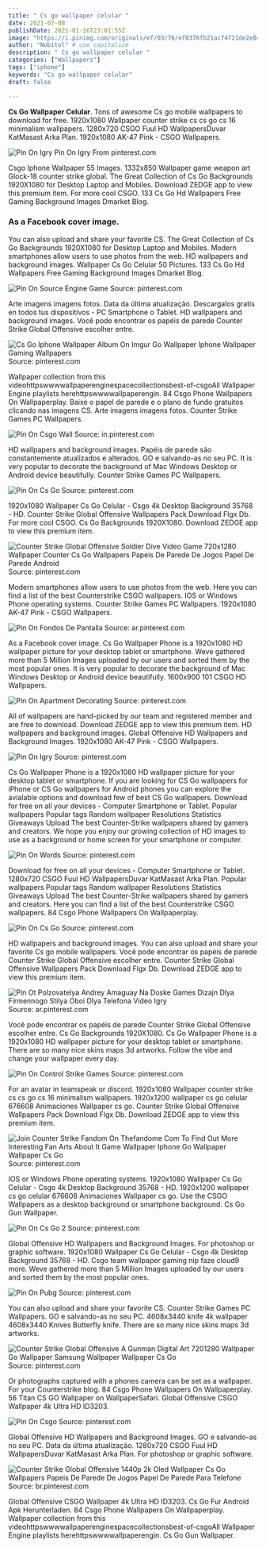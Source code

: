 ```yaml
---
title: " Cs go wallpaper celular "
date: 2021-07-08
publishDate: 2021-01-16T23:01:55Z
image: "https://i.pinimg.com/originals/ef/03/76/ef0376fb21acf4721de2e8420a881047.png"
author: "Nubitol" # use capitalize
description: " Cs go wallpaper celular "
categories: ["Wallpapers"]
tags: ["iphone"]
keywords: "Cs go wallpaper celular"
draft: false

---
```



**Cs Go Wallpaper Celular**. Tons of awesome Cs go mobile wallpapers to download for free. 1920x1080 Wallpaper counter strike cs cs go cs 16 minimalism wallpapers. 1280x720 CSGO Fuul HD WallpapersDuvar KatMasast Arka Plan. 1920x1080 AK-47 Pink - CSGO Wallpapers.

![Pin On Igry](https://i.pinimg.com/736x/a2/59/65/a259658d6a5ed03d2a6286485a33802b.jpg "Pin On Igry")
Pin On Igry From pinterest.com


Csgo Iphone Wallpaper 55 Images. 1332x850 Wallpaper game weapon art Glock-18 counter strike global. The Great Collection of Cs Go Backgrounds 1920X1080 for Desktop Laptop and Mobiles. Download ZEDGE app to view this premium item. For more cool CSGO. 133 Cs Go Hd Wallpapers Free Gaming Background Images Dmarket Blog.

### As a Facebook cover image.

You can also upload and share your favorite CS. The Great Collection of Cs Go Backgrounds 1920X1080 for Desktop Laptop and Mobiles. Modern smartphones allow users to use photos from the web. HD wallpapers and background images. Wallpaper Cs Go Celular 50 Pictures. 133 Cs Go Hd Wallpapers Free Gaming Background Images Dmarket Blog.


![Pin On Source Engine Game](https://i.pinimg.com/originals/6f/68/12/6f68126009bda17ef00096b969cc1b0b.jpg "Pin On Source Engine Game")
Source: pinterest.com

Arte imagens imagens fotos. Data da última atualização. Descargalos gratis en todos tus dispositivos - PC Smartphone o Tablet. HD wallpapers and background images. Você pode encontrar os papéis de parede Counter Strike Global Offensive escolher entre.

![Cs Go Iphone Wallpaper Album On Imgur Go Wallpaper Iphone Wallpaper Gaming Wallpapers](https://i.pinimg.com/originals/89/33/76/893376a1d260b0f56b0ed8ef0630d708.png "Cs Go Iphone Wallpaper Album On Imgur Go Wallpaper Iphone Wallpaper Gaming Wallpapers")
Source: pinterest.com

Wallpaper collection from this videohttpswwwwallpaperenginespacecollectionsbest-of-csgoAll Wallpaper Engine playlists herehttpswwwwallpaperengin. 84 Csgo Phone Wallpapers On Wallpaperplay. Baixe o papel de parede e o plano de fundo gratuitos clicando nas imagens CS. Arte imagens imagens fotos. Counter Strike Games PC Wallpapers.

![Pin On Csgo Wall](https://i.pinimg.com/originals/74/62/f4/7462f4395adc7b5ef1fed40952d81de9.png "Pin On Csgo Wall")
Source: in.pinterest.com

HD wallpapers and background images. Papéis de parede são constantemente atualizados e alterados. GO e salvando-as no seu PC. It is very popular to decorate the background of Mac Windows Desktop or Android device beautifully. Counter Strike Games PC Wallpapers.

![Pin On Cs Go](https://i.pinimg.com/736x/bf/1c/0e/bf1c0ee3c437dd3b5192adfe482b7767.jpg "Pin On Cs Go")
Source: pinterest.com

1920x1080 Wallpaper Cs Go Celular - Csgo 4k Desktop Background 35768 - HD. Counter Strike Global Offensive Wallpapers Pack Download Flgx Db. For more cool CSGO. Cs Go Backgrounds 1920X1080. Download ZEDGE app to view this premium item.

![Counter Strike Global Offensive Soldier Dive Video Game 720x1280 Wallpaper Counter Cs Go Wallpapers Papeis De Parede De Jogos Papel De Parede Android](https://i.pinimg.com/736x/65/6a/c2/656ac2656512b4c98b82d727a5f19e40.jpg "Counter Strike Global Offensive Soldier Dive Video Game 720x1280 Wallpaper Counter Cs Go Wallpapers Papeis De Parede De Jogos Papel De Parede Android")
Source: pinterest.com

Modern smartphones allow users to use photos from the web. Here you can find a list of the best Counterstrike CSGO wallpapers. IOS or Windows Phone operating systems. Counter Strike Games PC Wallpapers. 1920x1080 AK-47 Pink - CSGO Wallpapers.

![Pin On Fondos De Pantalla](https://i.pinimg.com/originals/80/dd/ec/80ddec4aaecdb422476e7e8e54b96369.jpg "Pin On Fondos De Pantalla")
Source: ar.pinterest.com

As a Facebook cover image. Cs Go Wallpaper Phone is a 1920x1080 HD wallpaper picture for your desktop tablet or smartphone. Weve gathered more than 5 Million Images uploaded by our users and sorted them by the most popular ones. It is very popular to decorate the background of Mac Windows Desktop or Android device beautifully. 1600x900 101 CSGO HD Wallpapers.

![Pin On Apartment Decorating](https://i.pinimg.com/originals/58/7a/38/587a3838151f4bb89b4f28f42874898f.jpg "Pin On Apartment Decorating")
Source: pinterest.com

All of wallpapers are hand-picked by our team and registered member and are free to download. Download ZEDGE app to view this premium item. HD wallpapers and background images. Global Offensive HD Wallpapers and Background Images. 1920x1080 AK-47 Pink - CSGO Wallpapers.

![Pin On Igry](https://i.pinimg.com/736x/a2/59/65/a259658d6a5ed03d2a6286485a33802b.jpg "Pin On Igry")
Source: pinterest.com

Cs Go Wallpaper Phone is a 1920x1080 HD wallpaper picture for your desktop tablet or smartphone. If you are looking for CS Go wallpapers for iPhone or CS Go wallpapers for Android phones you can explore the avialable options and download few of best CS Go wallpapers. Download for free on all your devices - Computer Smartphone or Tablet. Popular wallpapers Popular tags Random wallpaper Resolutions Statistics Giveaways Upload The best Counter-Strike wallpapers shared by gamers and creators. We hope you enjoy our growing collection of HD images to use as a background or home screen for your smartphone or computer.

![Pin On Words](https://i.pinimg.com/736x/16/d3/96/16d396ef180fe3a09a66a56a82ad10c8.jpg "Pin On Words")
Source: pinterest.com

Download for free on all your devices - Computer Smartphone or Tablet. 1280x720 CSGO Fuul HD WallpapersDuvar KatMasast Arka Plan. Popular wallpapers Popular tags Random wallpaper Resolutions Statistics Giveaways Upload The best Counter-Strike wallpapers shared by gamers and creators. Here you can find a list of the best Counterstrike CSGO wallpapers. 84 Csgo Phone Wallpapers On Wallpaperplay.

![Pin On Cs Go](https://i.pinimg.com/564x/15/16/e0/1516e07f4955843438c50bce9229c825.jpg "Pin On Cs Go")
Source: pinterest.com

HD wallpapers and background images. You can also upload and share your favorite Cs go mobile wallpapers. Você pode encontrar os papéis de parede Counter Strike Global Offensive escolher entre. Counter Strike Global Offensive Wallpapers Pack Download Flgx Db. Download ZEDGE app to view this premium item.

![Pin Ot Polzovatelya Andrey Amaguay Na Doske Games Dizajn Dlya Firmennogo Stilya Oboi Dlya Telefona Video Igry](https://i.pinimg.com/originals/78/09/b4/7809b4aebc58a456133689a89007cf13.jpg "Pin Ot Polzovatelya Andrey Amaguay Na Doske Games Dizajn Dlya Firmennogo Stilya Oboi Dlya Telefona Video Igry")
Source: ar.pinterest.com

Você pode encontrar os papéis de parede Counter Strike Global Offensive escolher entre. Cs Go Backgrounds 1920X1080. Cs Go Wallpaper Phone is a 1920x1080 HD wallpaper picture for your desktop tablet or smartphone. There are so many nice skins maps 3d artworks. Follow the vibe and change your wallpaper every day.

![Pin On Control Strike Games](https://i.pinimg.com/236x/48/a4/a7/48a4a7df9c7ffc615260ed84671feeb0.jpg "Pin On Control Strike Games")
Source: pinterest.com

For an avatar in teamspeak or discord. 1920x1080 Wallpaper counter strike cs cs go cs 16 minimalism wallpapers. 1920x1200 wallpaper cs go celular 676608 Animaciones Wallpaper cs go. Counter Strike Global Offensive Wallpapers Pack Download Flgx Db. Download ZEDGE app to view this premium item.

![Join Counter Strike Fandom On Thefandome Com To Find Out More Interesting Fan Arts About It Game Wallpaper Iphone Go Wallpaper Wallpaper Cs Go](https://i.pinimg.com/originals/7e/a0/df/7ea0df93007aaa00ef82e6d22f32ee9b.jpg "Join Counter Strike Fandom On Thefandome Com To Find Out More Interesting Fan Arts About It Game Wallpaper Iphone Go Wallpaper Wallpaper Cs Go")
Source: pinterest.com

IOS or Windows Phone operating systems. 1920x1080 Wallpaper Cs Go Celular - Csgo 4k Desktop Background 35768 - HD. 1920x1200 wallpaper cs go celular 676608 Animaciones Wallpaper cs go. Use the CSGO Wallpapers as a desktop background or smartphone background. Cs Go Gun Wallpaper.

![Pin On Cs Go 2](https://i.pinimg.com/564x/c5/76/15/c57615a9748055fdfd7a2a5bc84d8a58.jpg "Pin On Cs Go 2")
Source: pinterest.com

Global Offensive HD Wallpapers and Background Images. For photoshop or graphic software. 1920x1080 Wallpaper Cs Go Celular - Csgo 4k Desktop Background 35768 - HD. Csgo team wallpaper gaming nip faze cloud9 more. Weve gathered more than 5 Million Images uploaded by our users and sorted them by the most popular ones.

![Pin On Pubg](https://i.pinimg.com/originals/9a/2d/69/9a2d6938400434845400971ee8eb2f1b.jpg "Pin On Pubg")
Source: pinterest.com

You can also upload and share your favorite CS. Counter Strike Games PC Wallpapers. GO e salvando-as no seu PC. 4608x3440 knife 4k wallpaper 4608x3440 Knives Butterfly knife. There are so many nice skins maps 3d artworks.

![Counter Strike Global Offensive A Gunman Digital Art 7201280 Wallpaper Go Wallpaper Samsung Wallpaper Wallpaper Cs Go](https://i.pinimg.com/736x/90/d7/66/90d766b46f18dcb7a2279e866b0a294c.jpg "Counter Strike Global Offensive A Gunman Digital Art 7201280 Wallpaper Go Wallpaper Samsung Wallpaper Wallpaper Cs Go")
Source: pinterest.com

Or photographs captured with a phones camera can be set as a wallpaper. For your Counterstrike blog. 84 Csgo Phone Wallpapers On Wallpaperplay. 56 Titan CS GO Wallpaper on WallpaperSafari. Global Offensive CSGO Wallpaper 4k Ultra HD ID3203.

![Pin On Csgo](https://i.pinimg.com/736x/3d/01/ed/3d01ed1af8454ecd15c456453bf56160.jpg "Pin On Csgo")
Source: pinterest.com

Global Offensive HD Wallpapers and Background Images. GO e salvando-as no seu PC. Data da última atualização. 1280x720 CSGO Fuul HD WallpapersDuvar KatMasast Arka Plan. For photoshop or graphic software.

![Counter Strike Global Offensive 1440p 2k Oled Wallpaper Cs Go Wallpapers Papeis De Parede De Jogos Papel De Parede Para Telefone](https://i.pinimg.com/originals/ef/03/76/ef0376fb21acf4721de2e8420a881047.png "Counter Strike Global Offensive 1440p 2k Oled Wallpaper Cs Go Wallpapers Papeis De Parede De Jogos Papel De Parede Para Telefone")
Source: br.pinterest.com

Global Offensive CSGO Wallpaper 4k Ultra HD ID3203. Cs Go Fur Android Apk Herunterladen. 84 Csgo Phone Wallpapers On Wallpaperplay. Wallpaper collection from this videohttpswwwwallpaperenginespacecollectionsbest-of-csgoAll Wallpaper Engine playlists herehttpswwwwallpaperengin. Cs Go Gun Wallpaper.

